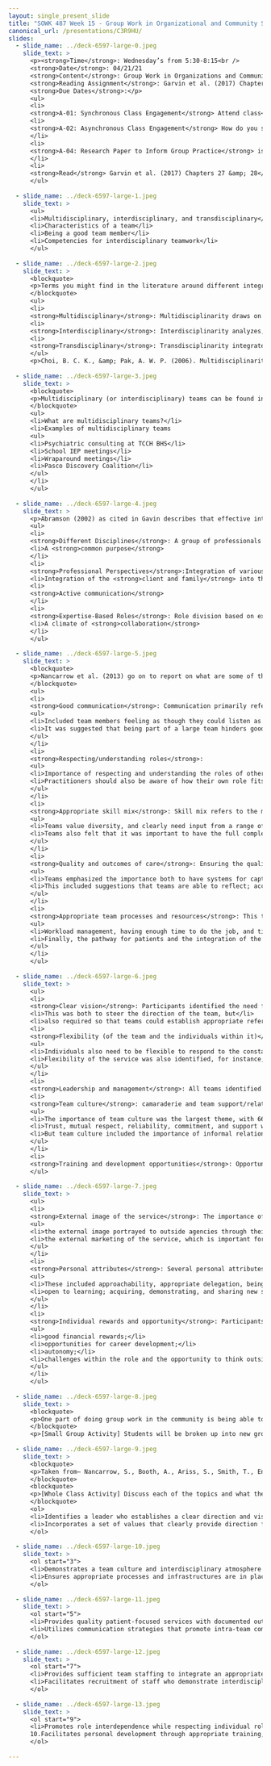 ```yaml
---
layout: single_present_slide
title: "SOWK 487 Week 15 - Group Work in Organizational and Community Settings Part II"
canonical_url: /presentations/C3R9HU/
slides:
  - slide_name: ../deck-6597-large-0.jpeg
    slide_text: >
      <p><strong>Time</strong>: Wednesday’s from 5:30-8:15<br />
      <strong>Date</strong>: 04/21/21
      <strong>Content</strong>: Group Work in Organizations and Community Settings II
      <strong>Reading Assignment</strong>: Garvin et al. (2017) Chapters 27 &amp; 28
      <strong>Due Dates</strong>:</p>
      <ul>
      <li>
      <strong>A-01: Synchronous Class Engagement</strong> Attend class</li>
      <li>
      <strong>A-02: Asynchronous Class Engagement</strong> How do you see yourself as a leader 04/25/21 at 11:55 PM <em>via Flipgrid</em>
      </li>
      <li>
      <strong>A-04: Research Paper to Inform Group Practice</strong> is due Friday 04/23/21 at 11:55 PM <em>via Chalk and Wire Assignment on My Heritage</em>
      </li>
      <li>
      <strong>Read</strong> Garvin et al. (2017) Chapters 27 &amp; 28</li>
      </ul>
      
  - slide_name: ../deck-6597-large-1.jpeg
    slide_text: >
      <ul>
      <li>Multidisciplinary, interdisciplinary, and transdisciplinary</li>
      <li>Characteristics of a team</li>
      <li>Being a good team member</li>
      <li>Competencies for interdisciplinary teamwork</li>
      </ul>
      
  - slide_name: ../deck-6597-large-2.jpeg
    slide_text: >
      <blockquote>
      <p>Terms you might find in the literature around different integrations of disciplines are as follows: multi, inter, and trans. Transdisciplinary work is a hallmark of the Ph.D. program I am participating in. Choi and Pak (2006) provide some concise definitions to what each of these is:</p>
      </blockquote>
      <ul>
      <li>
      <strong>Multidisciplinary</strong>: Multidisciplinarity draws on knowledge from different disciplines but stays within their boundaries.</li>
      <li>
      <strong>Interdisciplinary</strong>: Interdisciplinarity analyzes, synthesizes, and harmonizes links between disciplines into a coordinated and coherent whole.</li>
      <li>
      <strong>Transdisciplinary</strong>: Transdisciplinarity integrates the natural, social and health sciences in a humanities context, and transcends their traditional boundaries.</li>
      </ul>
      <p>Choi, B. C. K., &amp; Pak, A. W. P. (2006). Multidisciplinarity, interdisciplinarity and transdisciplinarity in health research, services, education and policy: 1. Definitions, objectives, and evidence of effectiveness. Clinical and Investigative Medicine. <em>Medecine Clinique Et Experimentale, 29</em>(6), 351–364.</p>
      
  - slide_name: ../deck-6597-large-3.jpeg
    slide_text: >
      <blockquote>
      <p>Multidisciplinary (or interdisciplinary) teams can be found in working in child welfare as discussed in the text or in a number of other contexts.</p>
      </blockquote>
      <ul>
      <li>What are multidisciplinary teams?</li>
      <li>Examples of multidisciplinary teams
      <ul>
      <li>Psychiatric consulting at TCCH BHS</li>
      <li>School IEP meetings</li>
      <li>Wraparound meetings</li>
      <li>Pasco Discovery Coalition</li>
      </ul>
      </li>
      </ul>
      
  - slide_name: ../deck-6597-large-4.jpeg
    slide_text: >
      <p>Abramson (2002) as cited in Gavin describes that effective interdisciplinary teams incorporate the following aspects:</p>
      <ul>
      <li>
      <strong>Different Disciplines</strong>: A group of professionals from different disciplines</li>
      <li>A <strong>common purpose</strong>
      </li>
      <li>
      <strong>Professional Perspectives</strong>:Integration of various professional perspectives in decision making</li>
      <li>Integration of the <strong>client and family</strong> into the team decision-making process</li>
      <li>
      <strong>Active communication</strong>
      </li>
      <li>
      <strong>Expertise-Based Roles</strong>: Role division based on expertise</li>
      <li>A climate of <strong>collaboration</strong>
      </li>
      </ul>
      
  - slide_name: ../deck-6597-large-5.jpeg
    slide_text: >
      <blockquote>
      <p>Nancarrow et al. (2013) go on to report on what are some of the characteristics of what a good team member does.</p>
      </blockquote>
      <ul>
      <li>
      <strong>Good communication</strong>: Communication primarily referred to intra-team communication
      <ul>
      <li>Included team members feeling as though they could listen as well as speak out within a team context; and the ability to discuss and resolve difficulties within the team.</li>
      <li>It was suggested that being part of a large team hinders good communication by limiting the “two-way” communication and that some peoples’ views do not travel “upwards”.</li>
      </ul>
      </li>
      <li>
      <strong>Respecting/understanding roles</strong>:
      <ul>
      <li>Importance of respecting and understanding the roles of other team members; that the limitations and boundaries of each role were well understood; and to have an understanding of how the roles have the potential to impact on patients.</li>
      <li>Practitioners should also be aware of how their own role fits within the team, and differs from that of other team members, and that roles and responsibilities are made explicit.</li>
      </ul>
      </li>
      <li>
      <strong>Appropriate skill mix</strong>: Skill mix refers to the mix and breadth of staff, personalities, individual attributes, professions and experience.
      <ul>
      <li>Teams value diversity, and clearly need input from a range of staff who bring complementary experience and attributes to the team.</li>
      <li>Teams also felt that it was important to have the full complement of staff.</li>
      </ul>
      </li>
      <li>
      <strong>Quality and outcomes of care</strong>: Ensuring the quality and outcomes of care was identified as an important component of a good team and includes several reflective mechanisms both within and external to the team.
      <ul>
      <li>Teams emphasized the importance both to have systems for capturing their effectiveness (such as measuring patient outcomes); and to meet their targets.</li>
      <li>This included suggestions that teams are able to reflect; accept criticism and act on it; have defined outcomes; follow-up patients; provide feedback to other services (for example, on appropriateness of referrals and timeliness and appropriateness of information provided); and celebrate their own successes; and clinicians keeping their skills up to date.</li>
      </ul>
      </li>
      <li>
      <strong>Appropriate team processes and resources</strong>: This theme includes access to sufficient physical resources (office space, parking, computers); privacy to make confidential phone calls; appropriate and efficient systems and procedures, including induction processes, policies, and paperwork that serves the need of the service whilst avoiding duplication.
      <ul>
      <li>Workload management, having enough time to do the job, and time management were highlighted by several teams.</li>
      <li>Finally, the pathway for patients and the integration of the team with wider services was seen as an important procedural issue.</li>
      </ul>
      </li>
      </ul>
      
  - slide_name: ../deck-6597-large-6.jpeg
    slide_text: >
      <ul>
      <li>
      <strong>Clear vision</strong>: Participants identified the need for a clear vision, role, and purpose of the team.</li>
      <li>This was both to steer the direction of the team, but</li>
      <li>also required so that teams could establish appropriate referral criteria into the team.</li>
      <li>
      <strong>Flexibility (of the team and the individuals within it)</strong>: The need for flexibility was identified as an individual attribute “ability to cover each other’s roles, but knowing your boundaries”.
      <ul>
      <li>Individuals also need to be flexible to respond to the constantly changing service environment and patient needs (for instance, the flexibility of working hours).</li>
      <li>Flexibility of the service was also identified, for instance, flexibility in referral criteria.</li>
      </ul>
      </li>
      <li>
      <strong>Leadership and management</strong>: All teams identified the importance of good leadership, and the characteristics of a good leader are explored elsewhere.</li>
      <li>
      <strong>Team culture</strong>: camaraderie and team support/relationships:
      <ul>
      <li>The importance of team culture was the largest theme, with 66 items within this theme.</li>
      <li>Trust, mutual respect, reliability, commitment, and support were the most commonly raised themes.</li>
      <li>But team culture included the importance of informal relationships, camaraderie, fun, and friendship between colleagues.</li>
      </ul>
      </li>
      <li>
      <strong>Training and development opportunities</strong>: Opportunities for gaining new knowledge, sharing knowledge, continuing professional development, and education.</li>
      </ul>
      
  - slide_name: ../deck-6597-large-7.jpeg
    slide_text: >
      <ul>
      <li>
      <strong>External image of the service</strong>: The importance of the external image of the service was raised by half of the teams and included the physical presentation of the staff (that is, whether or not they wear uniforms);
      <ul>
      <li>the external image portrayed to outside agencies through their external points of contact (for instance phone systems that do not work properly);</li>
      <li>the external marketing of the service, which is important for managing referrals and the workload of the team.</li>
      </ul>
      </li>
      <li>
      <strong>Personal attributes</strong>: Several personal attributes were identified as being important to having an excellent team.
      <ul>
      <li>These included approachability, appropriate delegation, being able to compromise, confidentiality, decisiveness, empathy, good organization skills, initiative; knowing one’s strengths and weaknesses;</li>
      <li>open to learning; acquiring, demonstrating, and sharing new skills and knowledge, patience, personal responsibility, protective, reflexive practice, tolerance</li>
      </ul>
      </li>
      <li>
      <strong>Individual rewards and opportunity</strong>: Participants identified the importance of the individual returns on teamwork, which included
      <ul>
      <li>good financial rewards;</li>
      <li>opportunities for career development;</li>
      <li>autonomy;</li>
      <li>challenges within the role and the opportunity to think outside the box.</li>
      </ul>
      </li>
      </ul>
      
  - slide_name: ../deck-6597-large-8.jpeg
    slide_text: >
      <blockquote>
      <p>One part of doing group work in the community is being able to be a member, an organizer, and a leader. We can all improve our leadership skills… and we are all leaders (whether or not we know it).</p>
      </blockquote>
      <p>[Small Group Activity] Students will be broken up into new groups. In those groups they will a facilitator will lead discussion about leadership (i.e. what is leadership, what are peoples philosophies, important characteristics of leadership, what to do to improve leadership)</p>
      
  - slide_name: ../deck-6597-large-9.jpeg
    slide_text: >
      <blockquote>
      <p>Taken from— Nancarrow, S., Booth, A., Ariss, S., Smith, T., Enderby, P., &amp; Roots, A. (2013). Ten principles of good interdisciplinary team work. <em>Human Resources for Health, 11</em>(1), 19. http://doi.org/10.1186/1478-4491-11-19</p>
      </blockquote>
      <blockquote>
      <p>[Whole Class Activity] Discuss each of the topics and what they might look like</p>
      </blockquote>
      <ol>
      <li>Identifies a leader who establishes a clear direction and vision for the team, while listening and providing support and supervision to the team members.</li>
      <li>Incorporates a set of values that clearly provide direction for the team’s service provision; these values should be visible and consistently portrayed.</li>
      </ol>
      
  - slide_name: ../deck-6597-large-10.jpeg
    slide_text: >
      <ol start="3">
      <li>Demonstrates a team culture and interdisciplinary atmosphere of trust where contributions are valued and consensus is fostered.</li>
      <li>Ensures appropriate processes and infrastructures are in place to uphold the vision of the service (for example, referral criteria, communications infrastructure).</li>
      </ol>
      
  - slide_name: ../deck-6597-large-11.jpeg
    slide_text: >
      <ol start="5">
      <li>Provides quality patient-focused services with documented outcomes; utilizes feedback to improve the quality of care.</li>
      <li>Utilizes communication strategies that promote intra-team communication, collaborative decision- making and effective team processes.</li>
      </ol>
      
  - slide_name: ../deck-6597-large-12.jpeg
    slide_text: >
      <ol start="7">
      <li>Provides sufficient team staffing to integrate an appropriate mix of skills, competencies, and personalities to meet the needs of patients and enhance smooth functioning.</li>
      <li>Facilitates recruitment of staff who demonstrate interdisciplinary competencies including team functioning, collaborative leadership, communication, and sufficient professional knowledge and experience.</li>
      </ol>
      
  - slide_name: ../deck-6597-large-13.jpeg
    slide_text: >
      <ol start="9">
      <li>Promotes role interdependence while respecting individual roles and autonomy.
      10.Facilitates personal development through appropriate training, rewards, recognition, and opportunities for career development.</li>
      </ol>
      
---
```

